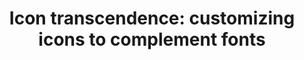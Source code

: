 ---
layout: bookmark
title: 'Icon transcendence: customizing icons to complement fonts'
tags:
  - Bookmarks
  - Typefaces
  - Design
  - SVG
created: '2023-05-09T13:26:32.157Z'
link: >-
  https://evilmartians.com/chronicles/icon-transcendence-customizing-icons-to-complement-fonts
id: 569603056
excerpt: >-
  There are many lovely open source icon sets out there, but sometimes, we just
  need to 'transcend' them. Product Designer Gleb Stroganov shows us how to
  craft customized icons by leveraging product font styles, bridging two key
  interface elements—and giving our products some serious style.
image: >-
  https://evilmartians.com/social-cards/chronicles/icon-transcendence-customizing-icons-to-complement-fonts.jpg
---